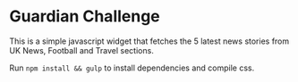 # Guardian Challenge #

This is a simple javascript widget that fetches the 5 latest news stories from UK News, Football and Travel sections.

Run `npm install && gulp` to install dependencies and compile css.